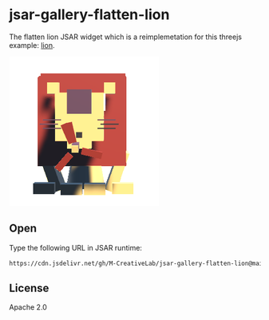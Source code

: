 # jsar-gallery-flatten-lion

The flatten lion JSAR widget which is a reimplemetation for this threejs example: [lion](https://codepen.io/Yakudoo/pen/YXxmYR).

![icon](./icon.png)

## Open

Type the following URL in JSAR runtime:

```sh
https://cdn.jsdelivr.net/gh/M-CreativeLab/jsar-gallery-flatten-lion@main/lib/main.xsml
```

## License

Apache 2.0

